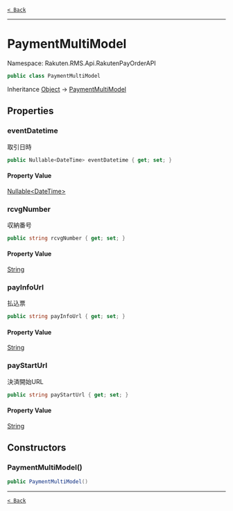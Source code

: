 [`< Back`](./)

---

# PaymentMultiModel

Namespace: Rakuten.RMS.Api.RakutenPayOrderAPI

```csharp
public class PaymentMultiModel
```

Inheritance [Object](https://docs.microsoft.com/en-us/dotnet/api/system.object) → [PaymentMultiModel](./rakuten.rms.api.rakutenpayorderapi.paymentmultimodel)

## Properties

### **eventDatetime**

取引日時

```csharp
public Nullable<DateTime> eventDatetime { get; set; }
```

#### Property Value

[Nullable&lt;DateTime&gt;](https://docs.microsoft.com/en-us/dotnet/api/system.nullable-1)<br>

### **rcvgNumber**

収納番号

```csharp
public string rcvgNumber { get; set; }
```

#### Property Value

[String](https://docs.microsoft.com/en-us/dotnet/api/system.string)<br>

### **payInfoUrl**

払込票

```csharp
public string payInfoUrl { get; set; }
```

#### Property Value

[String](https://docs.microsoft.com/en-us/dotnet/api/system.string)<br>

### **payStartUrl**

決済開始URL

```csharp
public string payStartUrl { get; set; }
```

#### Property Value

[String](https://docs.microsoft.com/en-us/dotnet/api/system.string)<br>

## Constructors

### **PaymentMultiModel()**

```csharp
public PaymentMultiModel()
```

---

[`< Back`](./)
